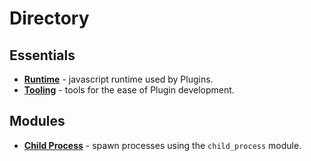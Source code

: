 # Directory

## Essentials

- **[Runtime](./essentials/runtime.md)** - javascript runtime used by Plugins.
- **[Tooling](./essentials/tooling.md)** - tools for the ease of Plugin development.

## Modules

- **[Child Process](./backend/subprocess.md)** - spawn processes using the `child_process` module.
